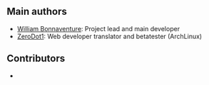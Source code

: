 Main authors
------------

- [William Bonnaventure](https://github.com/Aztorius): Project lead and main developer
- [ZeroDot1](https://goo.gl/k3nTZn): Web developer translator and betatester (ArchLinux)

Contributors
------------
-
